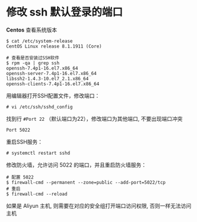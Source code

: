 # 修改 ssh 默认登录的端口

**Centos**
查看系统版本

```
$ cat /etc/system-release
CentOS Linux release 8.1.1911 (Core)

# 查看是否安装过SSH软件
$ rpm -qa | grep ssh
openssh-7.4p1-16.el7.x86_64
openssh-server-7.4p1-16.el7.x86_64
libssh2-1.4.3-10.el7_2.1.x86_64
openssh-clients-7.4p1-16.el7.x86_64
```

用编辑器打开SSH配置文件，修改端口：

```
# vi /etc/ssh/sshd_config
```

找到行 `#Port 22` （默认端口为22），修改端口为其他端口, 不要出现端口冲突

``` 
Port 5022
```

重启SSH服务：

``` 
# systemctl restart sshd
```

修改防火墙，允许访问 5022 的端口，并且重启防火墙服务：

``` 
# 配置 5022
$ firewall-cmd --permanent --zone=public --add-port=5022/tcp
# 重启
$ firewall-cmd --reload
```

如果是 Aliyun 主机, 则需要在对应的安全组打开端口访问权限,
否则一样无法访问主机
